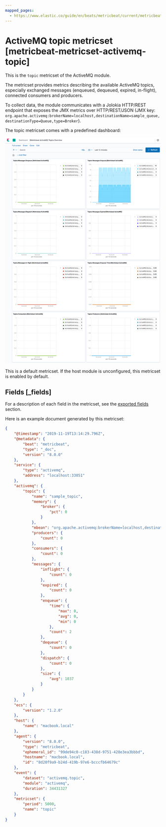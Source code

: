 ```yaml
---
mapped_pages:
  - https://www.elastic.co/guide/en/beats/metricbeat/current/metricbeat-metricset-activemq-topic.html
---
```


# ActiveMQ topic metricset [metricbeat-metricset-activemq-topic]

This is the `topic` metricset of the ActiveMQ module.

The metricset provides metrics describing the available ActiveMQ topics, especially exchanged messages (enqueued, dequeued, expired, in-flight), connected consumers and producers.

To collect data, the module communicates with a Jolokia HTTP/REST endpoint that exposes the JMX metrics over HTTP/REST/JSON (JMX key: `org.apache.activemq:brokerName=localhost,destinationName=sample_queue,destinationType=Queue,type=Broker`).

The topic metricset comes with a predefined dashboard:

![metricbeat activemq topics overview](images/metricbeat-activemq-topics-overview.png)

This is a default metricset. If the host module is unconfigured, this metricset is enabled by default.

## Fields [_fields]

For a description of each field in the metricset, see the [exported fields](/reference/metricbeat/exported-fields-activemq.md) section.

Here is an example document generated by this metricset:

```json
{
    "@timestamp": "2019-11-19T13:14:29.796Z",
    "@metadata": {
        "beat": "metricbeat",
        "type": "_doc",
        "version": "8.0.0"
    },
    "service": {
        "type": "activemq",
        "address": "localhost:33051"
    },
    "activemq": {
        "topic": {
            "name": "sample_topic",
            "memory": {
                "broker": {
                    "pct": 0
                }
            },
            "mbean": "org.apache.activemq:brokerName=localhost,destinationName=sample_topic,destinationType=Topic,type=Broker",
            "producers": {
                "count": 0
            },
            "consumers": {
                "count": 0
            },
            "messages": {
                "inflight": {
                    "count": 0
                },
                "expired": {
                    "count": 0
                },
                "enqueue": {
                    "time": {
                        "max": 0,
                        "avg": 0,
                        "min": 0
                    },
                    "count": 2
                },
                "dequeue": {
                    "count": 0
                },
                "dispatch": {
                    "count": 0
                },
                "size": {
                    "avg": 1037
                }
            }
        }
    },
    "ecs": {
        "version": "1.2.0"
    },
    "host": {
        "name": "macbook.local"
    },
    "agent": {
        "version": "8.0.0",
        "type": "metricbeat",
        "ephemeral_id": "99de94c0-c183-438d-9751-428e3ea3bbbd",
        "hostname": "macbook.local",
        "id": "8d20f9a9-b24d-419b-97e6-bcccfb64679c"
    },
    "event": {
        "dataset": "activemq.topic",
        "module": "activemq",
        "duration": 34431327
    },
    "metricset": {
        "period": 5000,
        "name": "topic"
    }
}
```
